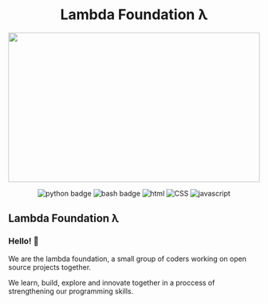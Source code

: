 <div align="center">

  # Lambda Foundation λ
  
  <img height="300" width="100%" src="https://static.vecteezy.com/system/resources/previews/001/363/927/original/liquify-fluid-color-banner-background-free-vector.jpg">
  
  ![python badge](https://img.shields.io/badge/Python-3776AB?style=for-the-badge&logo=python&logoColor=white)
  ![bash badge](https://img.shields.io/badge/Shell_Script-121011?style=for-the-badge&logo=gnu-bash&logoColor=white)
  ![html](https://img.shields.io/badge/HTML-239120?style=for-the-badge&logo=html5&logoColor=white)
  ![CSS](https://img.shields.io/badge/CSS3-1572B6?style=for-the-badge&logo=css3&logoColor=white)
  ![javascript](https://img.shields.io/badge/JavaScript-F7DF1E?style=for-the-badge&logo=javascript&logoColor=black)

</div>

## Lambda Foundation λ

### Hello! 👋

We are the lambda foundation, a small group of coders working on open source projects together.

We learn, build, explore and innovate together in a proccess of strengthening our programming skills.


<!-- ## Members 🧑
| Name | Profile Picture | Role |
| ---- | --------------- | ---- |
| [Hudson Smith](github.com/hudsonsmith) | <img src="https://avatars.githubusercontent.com/u/76886104?s=1000&v=100" width="100" height="100" /> | Member |
 -->

<!--

**Here are some ideas to get you started:**

🙋‍♀️ A short introduction - what is your organization all about?
🌈 Contribution guidelines - how can the community get involved?
👩‍💻 Useful resources - where can the community find your docs? Is there anything else the community should know?
🍿 Fun facts - what does your team eat for breakfast?
🧙 Remember, you can do mighty things with the power of [Markdown](https://docs.github.com/github/writing-on-github/getting-started-with-writing-and-formatting-on-github/basic-writing-and-formatting-syntax)
-->
